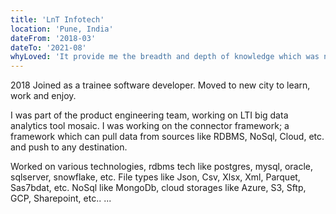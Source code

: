 ```yaml
---
title: 'LnT Infotech'
location: 'Pune, India'
dateFrom: '2018-03'
dateTo: '2021-08'
whyLoved: 'It provide me the breadth and depth of knowledge which was necessary. Work was plenty, work was varied. It allowed me to take ownership of the work which I did, being proud of the work which I did. Working as a team, I was fortunate to be a part of a small team, which I enjoyed.'
---
```

2018
Joined as a trainee software developer. Moved to new city to learn, work and enjoy. 

I was part of the product engineering team, working on LTI big data analytics tool mosaic. I was 
working on the connector framework; a framework which can pull data from sources like RDBMS, NoSql, Cloud, etc. and push to any destination. 

Worked on various technologies, rdbms tech like postgres, mysql, oracle, sqlserver, snowflake, etc. File types like Json, Csv, Xlsx, Xml, Parquet, Sas7bdat, etc. NoSql like MongoDb, cloud storages like Azure, S3, Sftp, GCP, Sharepoint, etc.. 
...